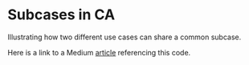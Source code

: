 # Subcases in CA

Illustrating how two different use cases can share a common subcase.

Here is a link to a Medium [article](https://medium.com/@gushakov/combine-subcases-to-create-composite-use-cases-in-clean-architecture-9d7a9779f43a)
referencing this code.